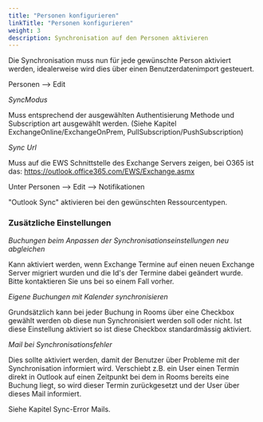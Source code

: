 ```yaml
---
title: "Personen konfigurieren"
linkTitle: "Personen konfigurieren"
weight: 3
description: Synchronisation auf den Personen aktivieren
---
```


Die Synchronisation muss nun für jede gewünschte Person aktiviert werden, idealerweise wird dies über einen Benutzerdatenimport gesteuert.

Personen --> Edit

*SyncModus*

Muss entsprechend der ausgewählten Authentisierung Methode und Subscription art ausgewählt werden. (Siehe Kapitel ExchangeOnline/ExchangeOnPrem, PullSubscription/PushSubscription)

*Sync Url*

Muss auf die EWS Schnittstelle des Exchange Servers zeigen, bei O365 ist das: https://outlook.office365.com/EWS/Exchange.asmx

Unter Personen --> Edit --> Notifikationen 

"Outlook Sync" aktivieren bei den gewünschten Ressourcentypen.

### Zusätzliche Einstellungen

*Buchungen beim Anpassen der Synchronisationseinstellungen neu abgleichen*

Kann aktiviert werden, wenn Exchange Termine auf einen neuen Exchange Server migriert wurden und die Id's der Termine dabei geändert wurde. Bitte kontaktieren Sie uns bei so einem Fall vorher.

*Eigene Buchungen mit Kalender synchronisieren*

Grundsätzlich kann bei jeder Buchung in Rooms über eine Checkbox gewählt werden ob diese nun Synchronisiert werden soll oder nicht. Ist diese Einstellung aktiviert so ist diese Checkbox standardmässig aktiviert.

*Mail bei Synchronisationsfehler*

Dies sollte aktiviert werden, damit der Benutzer über Probleme mit der Synchronisation informiert wird. Verschiebt z.B. ein User einen Termin direkt in Outlook auf einen Zeitpunkt bei dem in Rooms bereits eine Buchung liegt, so wird dieser Termin zurückgesetzt und der User über dieses Mail informiert.

Siehe Kapitel Sync-Error Mails.